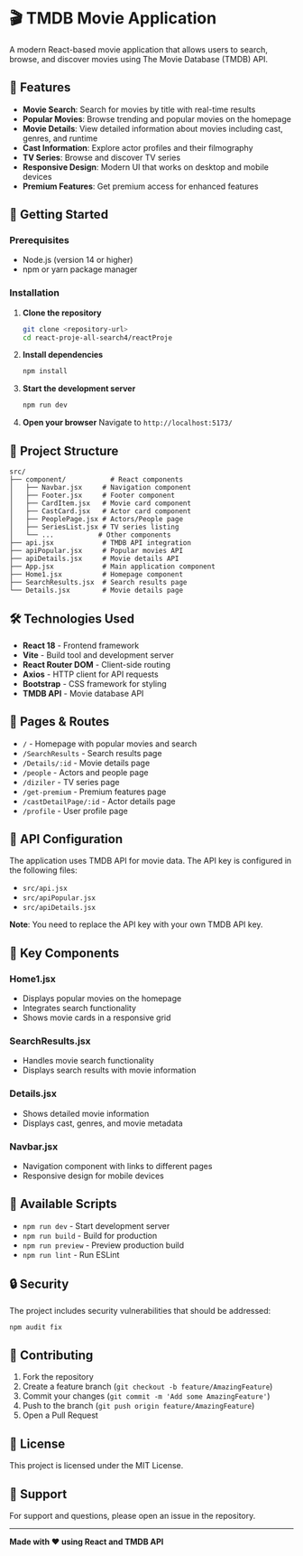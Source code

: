 # 🎬 TMDB Movie Application

A modern React-based movie application that allows users to search, browse, and discover movies using The Movie Database (TMDB) API.

## 🌟 Features

- **Movie Search**: Search for movies by title with real-time results
- **Popular Movies**: Browse trending and popular movies on the homepage
- **Movie Details**: View detailed information about movies including cast, genres, and runtime
- **Cast Information**: Explore actor profiles and their filmography
- **TV Series**: Browse and discover TV series
- **Responsive Design**: Modern UI that works on desktop and mobile devices
- **Premium Features**: Get premium access for enhanced features

## 🚀 Getting Started

### Prerequisites

- Node.js (version 14 or higher)
- npm or yarn package manager

### Installation

1. **Clone the repository**
   ```bash
   git clone <repository-url>
   cd react-proje-all-search4/reactProje
   ```

2. **Install dependencies**
   ```bash
   npm install
   ```

3. **Start the development server**
   ```bash
   npm run dev
   ```

4. **Open your browser**
   Navigate to `http://localhost:5173/`

## 📁 Project Structure

```
src/
├── component/           # React components
│   ├── Navbar.jsx     # Navigation component
│   ├── Footer.jsx     # Footer component
│   ├── CardItem.jsx   # Movie card component
│   ├── CastCard.jsx   # Actor card component
│   ├── PeoplePage.jsx # Actors/People page
│   ├── SeriesList.jsx # TV series listing
│   └── ...           # Other components
├── api.jsx            # TMDB API integration
├── apiPopular.jsx     # Popular movies API
├── apiDetails.jsx     # Movie details API
├── App.jsx            # Main application component
├── Home1.jsx          # Homepage component
├── SearchResults.jsx  # Search results page
└── Details.jsx        # Movie details page
```

## 🛠️ Technologies Used

- **React 18** - Frontend framework
- **Vite** - Build tool and development server
- **React Router DOM** - Client-side routing
- **Axios** - HTTP client for API requests
- **Bootstrap** - CSS framework for styling
- **TMDB API** - Movie database API

## 📱 Pages & Routes

- `/` - Homepage with popular movies and search
- `/SearchResults` - Search results page
- `/Details/:id` - Movie details page
- `/people` - Actors and people page
- `/diziler` - TV series page
- `/get-premium` - Premium features page
- `/castDetailPage/:id` - Actor details page
- `/profile` - User profile page

## 🔧 API Configuration

The application uses TMDB API for movie data. The API key is configured in the following files:
- `src/api.jsx`
- `src/apiPopular.jsx`
- `src/apiDetails.jsx`

**Note**: You need to replace the API key with your own TMDB API key.

## 🎨 Key Components

### Home1.jsx
- Displays popular movies on the homepage
- Integrates search functionality
- Shows movie cards in a responsive grid

### SearchResults.jsx
- Handles movie search functionality
- Displays search results with movie information

### Details.jsx
- Shows detailed movie information
- Displays cast, genres, and movie metadata

### Navbar.jsx
- Navigation component with links to different pages
- Responsive design for mobile devices

## 🚀 Available Scripts

- `npm run dev` - Start development server
- `npm run build` - Build for production
- `npm run preview` - Preview production build
- `npm run lint` - Run ESLint

## 🔒 Security

The project includes security vulnerabilities that should be addressed:
```bash
npm audit fix
```

## 📝 Contributing

1. Fork the repository
2. Create a feature branch (`git checkout -b feature/AmazingFeature`)
3. Commit your changes (`git commit -m 'Add some AmazingFeature'`)
4. Push to the branch (`git push origin feature/AmazingFeature`)
5. Open a Pull Request

## 📄 License

This project is licensed under the MIT License.

## 🤝 Support

For support and questions, please open an issue in the repository.

---

**Made with ❤️ using React and TMDB API**
